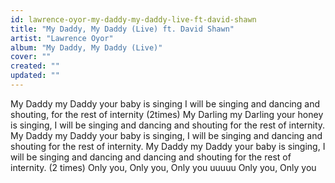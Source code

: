```yaml
---
id: lawrence-oyor-my-daddy-my-daddy-live-ft-david-shawn
title: "My Daddy, My Daddy (Live) ft. David Shawn"
artist: "Lawrence Oyor"
album: "My Daddy, My Daddy (Live)"
cover: ""
created: ""
updated: ""
---
```


My Daddy my Daddy your baby is singing
       I will be singing and dancing and shouting, for the rest of internity
(2times)
My Darling my Darling your honey is singing,
      I will be singing and dancing and shouting for the rest of internity.
      My Daddy my Daddy your baby is singing,
        I will be singing and dancing and shouting for the rest of internity.
My Daddy my Daddy your baby is singing,
      I will be singing and dancing and dancing and shouting for the rest of internity.
(2 times)
    Only you, Only you,
      Only you uuuuu
   Only you, Only you